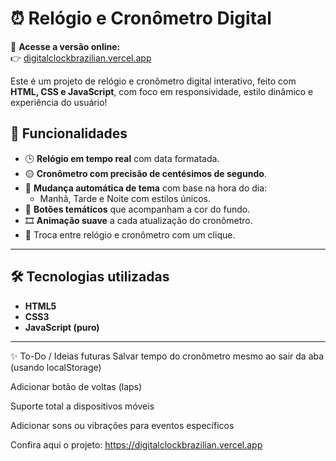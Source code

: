# ⏰ Relógio e Cronômetro Digital

🔗 **Acesse a versão online:**  
👉 [digitalclockbrazilian.vercel.app](https://digitalclockbrazilian.vercel.app)

Este é um projeto de relógio e cronômetro digital interativo, feito com **HTML, CSS e JavaScript**, com foco em responsividade, estilo dinâmico e experiência do usuário!

## 🎯 Funcionalidades

- 🕒 **Relógio em tempo real** com data formatada.
- 🟡 **Cronômetro com precisão de centésimos de segundo**.
- 🌅 **Mudança automática de tema** com base na hora do dia:
  - Manhã, Tarde e Noite com estilos únicos.
- 🎨 **Botões temáticos** que acompanham a cor do fundo.
- 🎞️ **Animação suave** a cada atualização do cronômetro.
- 🔁 Troca entre relógio e cronômetro com um clique.
-----------------------------------------------------------------------------------------------------------------

## 🛠️ Tecnologias utilizadas

- **HTML5**
- **CSS3**
- **JavaScript (puro)**
-----------------------------------------------------------------------------------------------------------------

✨ To-Do / Ideias futuras
 Salvar tempo do cronômetro mesmo ao sair da aba (usando localStorage)

 Adicionar botão de voltas (laps)

 Suporte total a dispositivos móveis

 Adicionar sons ou vibrações para eventos específicos

Confira aqui o projeto:
https://digitalclockbrazilian.vercel.app
